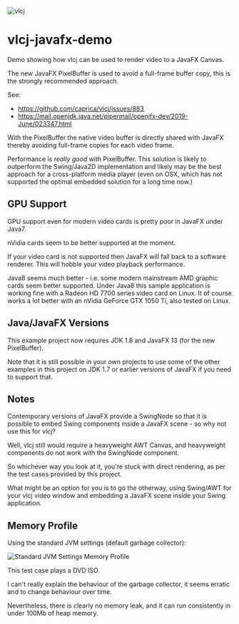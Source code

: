 ![vlcj](https://github.com/caprica/vlcj/raw/master/etc/vlcj-logo.png "vlcj")

vlcj-javafx-demo
================

Demo showing how vlcj can be used to render video to a JavaFX Canvas.

The new JavaFX PixelBuffer is used to avoid a full-frame buffer copy, this is the strongly recommended approach.

See:
 * https://github.com/caprica/vlcj/issues/883
 * https://mail.openjdk.java.net/pipermail/openjfx-dev/2019-June/023347.html

With the PixelBuffer the native video buffer is directly shared with JavaFX thereby avoiding full-frame
copies for each video frame.

Performance is *really good* with PixelBuffer. This solution is likely to outperform the Swing/Java2D implementation
and likely may be the best approach for a cross-platform media player (even on OSX, which has not supported the
optimal embedded solution for a long time now.)

GPU Support
-----------

GPU support even for modern video cards is pretty poor in JavaFX under Java7.

nVidia cards seem to be better supported at the moment.

If your video card is not supported then JavaFX will fall back to a software renderer. This will hobble your video playback performance.

Java8 seems much better - i.e. some modern mainstream AMD graphic cards seem better supported. Under Java8 this sample application is
working fine with a Radeon HD 7700 series video card on Linux. It of course works a lot better with an nVidia GeForce GTX 1050 Ti, also
tested on Linux.

Java/JavaFX Versions
--------------------

This example project now requires JDK 1.8 and JavaFX 13 (for the new PixelBuffer).

Note that it is still possible in your own projects to use some of the other examples in this project on JDK 1.7 or earlier versions of
JavaFX if you need to support that.

Notes
-----

Contemporary versions of JavaFX provide a SwingNode so that it is possible to embed Swing components inside a JavaFX scene - so why not use this for vlcj?

Well, vlcj still would require a heavyweight AWT Canvas, and heavyweight components do not work with the SwingNode component.

So whichever way you look at it, you're stuck with direct rendering, as per the test cases provided by this project.

What might be an option for you is to go the otherway, using Swing/AWT for your vlcj video window and embedding a JavaFX scene inside your Swing application.

Memory Profile
--------------

Using the standard JVM settings (default garbage collector):

![Standard JVM Settings Memory Profile](https://github.com/caprica/vlcj-javafx/raw/master/doc/memory-profile-default-options.png "Standard Options Memory Profile")

This test case plays a DVD ISO.

I can't really explain the behaviour of the garbage collector, it seems erratic and to change behaviour over time.

Nevertheless, there is clearly no memory leak, and it can run consistently in under 100Mb of heap memory.
